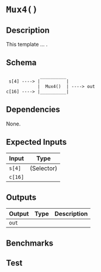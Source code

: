 # `Mux4()`
<!-- TODO: Fill in -->

## Description

This template ... .

## Schema

```
             __________     
 s[4] ----> |          |
            |  Mux4()  | ----> out
c[16] ----> |__________|     
```

## Dependencies

None.

## Expected Inputs

| Input           | Type           |
| -------------   | -------------  | 
| `s[4]`          | (Selector)     |
| `c[16]`       |                |


## Outputs

| Output        | Type           | Description     |
| ------------- | -------------  | ----------      | 
| `out`      |                |          |

## Benchmarks 

## Test